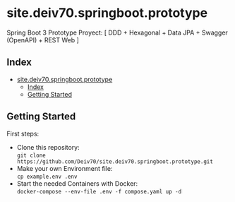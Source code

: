 # site.deiv70.springboot.prototype
Spring Boot 3 Prototype Proyect: [ DDD + Hexagonal + Data JPA + Swagger (OpenAPI) + REST Web ]

## Index
<!-- TOC -->
* [site.deiv70.springboot.prototype](#sitedeiv70springbootprototype)
  * [Index](#index)
  * [Getting Started](#getting-started)
<!-- TOC -->

## Getting Started

First steps:
- Clone this repository:  
  ```git clone https://github.com/Deiv70/site.deiv70.springboot.prototype.git```  
- Make your own Environment file:  
  ```cp example.env .env```  
- Start the needed Containers with Docker:  
  ```docker-compose --env-file .env -f compose.yaml up -d```  
